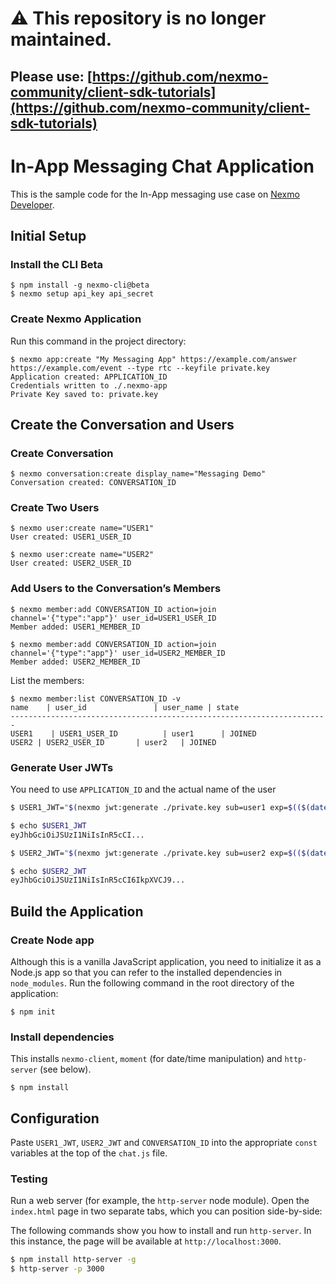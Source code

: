 # ⚠️ This repository is no longer maintained. 

## Please use: [https://github.com/nexmo-community/client-sdk-tutorials](https://github.com/nexmo-community/client-sdk-tutorials)

# In-App Messaging Chat Application

This is the sample code for the In-App messaging use case on [Nexmo Developer](https://developer.nexmo.com).

## Initial Setup

### Install the CLI Beta

```
$ npm install -g nexmo-cli@beta
$ nexmo setup api_key api_secret
```

### Create Nexmo Application

Run this command in the project directory:
```
$ nexmo app:create "My Messaging App" https://example.com/answer https://example.com/event --type rtc --keyfile private.key
Application created: APPLICATION_ID
Credentials written to ./.nexmo-app
Private Key saved to: private.key
```

## Create the Conversation and Users

### Create Conversation
```
$ nexmo conversation:create display_name="Messaging Demo"
Conversation created: CONVERSATION_ID
```

### Create Two Users 
```
$ nexmo user:create name="USER1"
User created: USER1_USER_ID

$ nexmo user:create name="USER2"
User created: USER2_USER_ID
```

### Add Users to the Conversation’s Members
```
$ nexmo member:add CONVERSATION_ID action=join channel='{"type":"app"}' user_id=USER1_USER_ID
Member added: USER1_MEMBER_ID

$ nexmo member:add CONVERSATION_ID action=join channel='{"type":"app"}' user_id=USER2_MEMBER_ID
Member added: USER2_MEMBER_ID
```

List the members:

```
$ nexmo member:list CONVERSATION_ID -v
name    | user_id               | user_name | state 
-----------------------------------------------------------------------
USER1    | USER1_USER_ID          | user1      | JOINED
USER2 | USER2_USER_ID       | user2   | JOINED
```

### Generate User JWTs
You need to use `APPLICATION_ID` and the actual name of the user
```sh
$ USER1_JWT="$(nexmo jwt:generate ./private.key sub=user1 exp=$(($(date +%s)+86400)) acl='{"paths":{"/v1/users/**":{},"/v1/conversations/**":{},"/v1/sessions/**":{},"/v1/devices/**":{},"/v1/image/**":{},"/v3/media/**":{},"/v1/applications/**":{},"/v1/push/**":{},"/v1/knocking/**":{}}}' application_id=APPLICATION_ID)"

$ echo $USER1_JWT
eyJhbGciOiJSUzI1NiIsInR5cCI...

$ USER2_JWT="$(nexmo jwt:generate ./private.key sub=user2 exp=$(($(date +%s)+86400)) acl='{"paths":{"/v1/users/**":{},"/v1/conversations/**":{},"/v1/sessions/**":{},"/v1/devices/**":{},"/v1/image/**":{},"/v3/media/**":{},"/v1/applications/**":{},"/v1/push/**":{},"/v1/knocking/**":{}}}' application_id=APPLICATION_ID)"

$ echo $USER2_JWT
eyJhbGciOiJSUzI1NiIsInR5cCI6IkpXVCJ9...
```

## Build the Application

### Create Node app

Although this is a vanilla JavaScript application, you need to initialize it as a Node.js app so that you can refer to the installed dependencies in `node_modules`. Run the following command in the root directory of the application:

```$ npm init```

### Install dependencies

This installs `nexmo-client`, `moment` (for date/time manipulation) and `http-server` (see below).

```$ npm install```

## Configuration

Paste `USER1_JWT`, `USER2_JWT` and `CONVERSATION_ID` into the appropriate `const` variables at the top of the `chat.js` file.

### Testing

Run a web server (for example, the `http-server` node module). Open the `index.html` page in two separate tabs, which you can position side-by-side:

The following commands show you how to install and run `http-server`. In this instance, the page will be available at `http://localhost:3000`.

```sh
$ npm install http-server -g
$ http-server -p 3000
```


